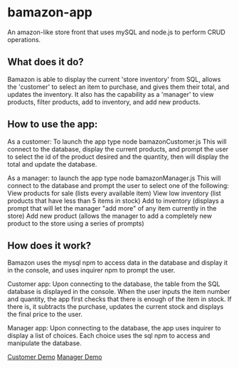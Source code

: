 # bamazon-app
An amazon-like store front that uses mySQL and node.js to perform CRUD operations.


## What does it do?
Bamazon is able to display the current 'store inventory' from SQL, allows the 'customer' to select an item to purchase, and gives them their total, and updates the inventory. It also has the capability as a 'manager' to view products, filter products, add to inventory, and add new products. 

## How to use the app:
As a customer:
To launch the app type node bamazonCustomer.js
This will connect to the database, display the current products, and prompt the user to select the id of the product desired and the quantity, then will display the total and update the database.

As a manager:
to launch the app type node bamazonManager.js
This will connect to the database and prompt the user to select one of the following:
View products for sale (lists every available item)
View low inventory (list products that have less than 5 items in stock)
Add to inventory (displays a prompt that will let the manager "add more" of any item currently in the store)
Add new product (allows the manager to add a completely new product to the store using a series of prompts)

## How does it work?
Bamazon uses the mysql npm to access data in the database and display it in the console, and uses inquirer npm to prompt the user. 

Customer app:
Upon connecting to the database, the table from the SQL database is displayed in the console. When the user inputs the item number and quantity, the app first checks that there is enough of the item in stock. If there is, it subtracts the purchase, updates the current stock and displays the final price to the user.

Manager app: 
Upon connecting to the database, the app uses inquirer to display a list of choices. Each choice uses the sql npm to access and manipulate the database. 

[Customer Demo](https://github.com/kimberlycase91/bamazon-app/blob/master/bamazonCustomer%20Demo.mkv)
[Manager Demo](https://github.com/kimberlycase91/bamazon-app/blob/master/bamazonManager%20Demo.mkv)
